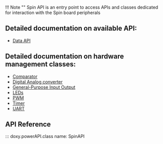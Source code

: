 !!! Note ""
    Spin API is an entry point to access APIs and classes dedicated for interaction with the Spin board peripherals

## Detailed documentation on available API:
- [Data API](dataAPI.md)

## Detailed documentation on hardware management classes:
- [Comparator](powerAPI/classCompHAL.md)
- [Digital Analog converter](dac.md)
- [General-Purpose Input Output](gpio.md)
- [LEDs](powerAPI/classLedHAL.md)
- [PWM](pwm.md)
- [Timer](powerAPI/classTimerHAL.md)
- [UART](powerAPI/classUartHAL.md)

## API Reference
::: doxy.powerAPI.class
name: SpinAPI
